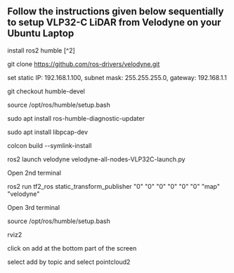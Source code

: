 ## Follow the instructions given below sequentially to setup VLP32-C LiDAR from Velodyne on your Ubuntu Laptop

install ros2 humble [^2]

git clone https://github.com/ros-drivers/velodyne.git

set static IP: 192.168.1.100, subnet mask: 255.255.255.0, gateway: 192.168.1.1

git checkout humble-devel

source /opt/ros/humble/setup.bash

sudo apt install ros-humble-diagnostic-updater

sudo apt install libpcap-dev

colcon build --symlink-install

ros2 launch velodyne velodyne-all-nodes-VLP32C-launch.py

Open 2nd terminal

ros2 run tf2_ros static_transform_publisher "0" "0" "0" "0" "0" "0" "map" "velodyne"

Open 3rd terminal

source /opt/ros/humble/setup.bash

rviz2

click on add at the bottom part of the screen

select add by topic and select pointcloud2
